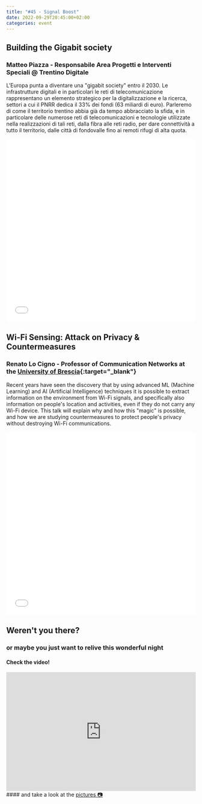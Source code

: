 ```yaml
---
title: "#45 - Signal Boost"
date: 2022-09-29T20:45:00+02:00
categories: event
---
```


## Building the Gigabit society

### Matteo Piazza - Responsabile Area Progetti e Interventi Speciali @ Trentino Digitale

L'Europa punta a diventare una "gigabit society" entro il 2030. Le infrastrutture digitali e in particolari le reti di telecomunicazione rappresentano un elemento strategico per la digitalizzazione e la ricerca, settori a cui il PNRR dedica il 33% dei fondi (63 miliardi di euro). Parleremo di come il territorio trentino abbia già da tempo abbracciato la sfida, e in particolare delle numerose reti di telecomunicazioni e tecnologie utilizzate nella realizzazioni di tali reti, dalla fibra alle reti radio, per dare connettività a tutto il territorio, dalle città di fondovalle fino ai remoti rifugi di alta quota.

<iframe src="//www.slideshare.net/slideshow/embed_code/key/1CUB7BGgDC35k7" width="100%" height="485" frameborder="0" marginwidth="0" marginheight="0" scrolling="no" allowfullscreen> </iframe>

## Wi-Fi Sensing: Attack on Privacy & Countermeasures

### Renato Lo Cigno - Professor of Communication Networks at the [University of Brescia](//www.unibs.it){:target="\_blank"}

Recent years have seen the discovery that by using advanced ML (Machine Learning) and AI (Artificial Intelligence) techniques it is possible to extract information on the environment from Wi-Fi signals, and specifically also information on people's location and activities, even if they do not carry any Wi-Fi device. This talk will explain why and how this "magic" is possible, and how we are studying countermeasures to protect people's privacy without destroying Wi-Fi communications.

<iframe src="//www.slideshare.net/slideshow/embed_code/key/fzenKwy1OzPrz9" width="100%" height="485" frameborder="0" marginwidth="0" marginheight="0" scrolling="no" allowfullscreen> </iframe>

## Weren't you there?

### or maybe you just want to relive this wonderful night

<section class="fb-links">

#### Check the video!

<iframe width="100%" height="315" src="https://www.youtube.com/embed/6BQGClCMlcc" frameborder="0" allow="accelerometer; autoplay; clipboard-write; encrypted-media; gyroscope; picture-in-picture" allowfullscreen></iframe>
#### and take a look at the <a id="fb_photo_album" class="btn-facebook" target="_blank" href="//bit.ly/ST-45p">pictures &#128247;</a>

</section>
